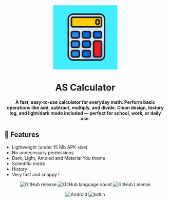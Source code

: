 <div align="center">
<img src="app/src/main/res/drawable/calc.jpg" width="200" align="center"/>
  
# AS Calculator
#### A fast, easy-to-use calculator for everyday math. Perform basic operations like add, subtract, multiply, and divide. Clean design, history log, and light/dark mode included — perfect for school, work, or daily use.
<div align="left">
  
## 📖 Features
* Lightweight (under 15 Mb APK size)
* No unnecessary permissions
* Dark, Light, Amoled and Material You theme
* Scientific mode
* History
* Very fast and snappy !
  
<div align="center">
  
![GitHub release](https://img.shields.io/github/v/release/Anubhab0208/AS-Calculator)
![GitHub language count](https://img.shields.io/github/languages/count/Anubhab0208/AS-Calculator)
![GitHub License](https://img.shields.io/github/license/Anubhab0208/AS-Calculator)

<div align="center">
  
![Android](https://img.shields.io/badge/Android-3DDC84?style=for-the-badge&logo=android&logoColor=white)
![kotlin](https://img.shields.io/badge/Kotlin-7F52FF?&style=flat&logo=kotlin&logoColor=white)
